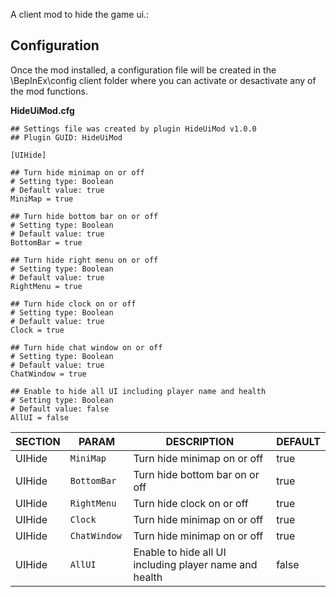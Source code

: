
A client mod to hide the game ui.:

## Configuration

Once the mod installed, a configuration file will be created in the \BepInEx\config client folder where you can activate or desactivate any of the mod functions.

**HideUiMod.cfg**

```
## Settings file was created by plugin HideUiMod v1.0.0
## Plugin GUID: HideUiMod

[UIHide]

## Turn hide minimap on or off
# Setting type: Boolean
# Default value: true
MiniMap = true

## Turn hide bottom bar on or off
# Setting type: Boolean
# Default value: true
BottomBar = true

## Turn hide right menu on or off
# Setting type: Boolean
# Default value: true
RightMenu = true

## Turn hide clock on or off
# Setting type: Boolean
# Default value: true
Clock = true

## Turn hide chat window on or off
# Setting type: Boolean
# Default value: true
ChatWindow = true

## Enable to hide all UI including player name and health
# Setting type: Boolean
# Default value: false
AllUI = false
```


|SECTION|PARAM| DESCRIPTION                                                     | DEFAULT
|----------------|-------------------------------|-----------------------------------------------------------------|-----------------------------|
|UIHide|`MiniMap `            | Turn hide minimap on or off             | true
|UIHide|`BottomBar `            | Turn hide bottom bar on or off             | true
|UIHide|`RightMenu `            | Turn hide clock on or off             | true
|UIHide|`Clock `            | Turn hide minimap on or off             | true
|UIHide|`ChatWindow `            | Turn hide minimap on or off             | true
|UIHide|`AllUI `            | Enable to hide all UI including player name and health            | false